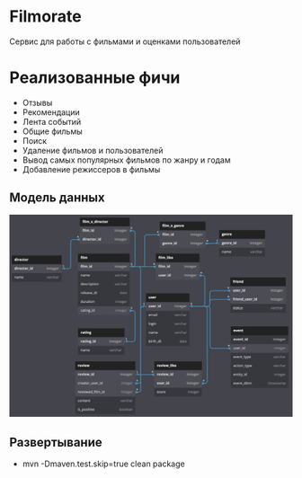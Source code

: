 # Filmorate
Cервис для работы с фильмами и оценками пользователей

# Реализованные фичи
* Отзывы
* Рекомендации
* Лента событий
* Общие фильмы
* Поиск
* Удаление фильмов и пользователей
* Вывод самых популярных фильмов по жанру и годам
* Добавление режиссеров в фильмы

## Модель данных
![DB Model](https://github.com/greblovp/java-filmorate/blob/main/src/main/resources/db_model.jpg)

## Развертывание

 - mvn -Dmaven.test.skip=true clean package
 
